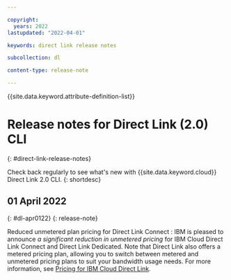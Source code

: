 ```yaml
---

copyright:
  years: 2022
lastupdated: "2022-04-01"

keywords: direct link release notes

subcollection: dl

content-type: release-note

---
```


{{site.data.keyword.attribute-definition-list}}

# Release notes for Direct Link (2.0) CLI
{: #direct-link-release-notes}

Check back regularly to see what's new with {{site.data.keyword.cloud}} Direct Link 2.0 CLI.
{: shortdesc}


## 01 April 2022
{: #dl-apr0122}
{: release-note}

Reduced unmetered plan pricing for Direct Link Connect
:   IBM is pleased to announce _a significant reduction in unmetered pricing_ for IBM Cloud Direct Link Connect and Direct Link Dedicated. Note that Direct Link also offers a metered pricing plan, allowing you to switch between metered and unmetered pricing plans to suit your bandwidth usage needs. For more information, see [Pricing for IBM Cloud Direct Link](/docs/dl?topic=dl-pricing-for-ibm-cloud-dl).
